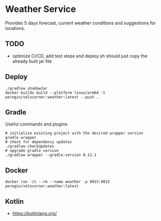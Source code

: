 # Weather Service
Provides 5 days forecast, current weather conditions and suggestions for locations.

## TODO
- optimize CI/CD, add test steps and deploy.sh should just copy the already built jar file

## Deploy
```shell
./gradlew shadowJar
docker buildx build --platform linux/arm64 -t peregin/velocorner.weather:latest --push .
```

## Gradle
Useful commands and plugins
```shell
# initialize existing project with the desired wrapper version
gradle wrapper
# check for dependency updates
./gradlew checkUpdates
# upgrade gradle version
./gradlew wrapper --gradle-version 8.11.1
```

## Docker
```shell
docker run -it --rm --name weather -p 9015:9015 peregin/velocorner.weather:latest
```

## Kotlin
- https://kotlinlang.org/